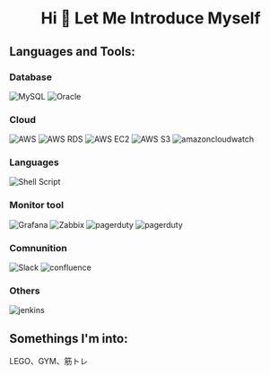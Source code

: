 <h1 align="center">Hi 👋 Let Me Introduce Myself</h1>

<h2 align="left">Languages and Tools:</h2>
<h3 align="left">Database</h3>

![MySQL](https://img.shields.io/badge/-MySQL-4479A1?style=plastic&logo=mysql&logoColor=ffffff)
![Oracle](https://img.shields.io/badge/-Oracle-F80000?style=plastic&logo=oracle&logoColor=ffffff)

<h3 align="left">Cloud</h3>

![AWS](https://img.shields.io/badge/-Amazon_AWS-232F3E?style=plastic&logo=amazonaws&logoColor=ffffff)
![AWS RDS](https://img.shields.io/badge/-Amazon_RDS-527FFF?style=plastic&logo=amazonrds&logoColor=ffffff)
![AWS EC2](https://img.shields.io/badge/-Amazon_EC2-FF9900?style=plastic&logo=amazonec2&logoColor=ffffff)
![AWS S3](https://img.shields.io/badge/-Amazon_S3-569A31?style=plastic&logo=amazons3&logoColor=ffffff)
![amazoncloudwatch](https://img.shields.io/badge/-Amazon_cloudwatch-FF4F8B?style=plastic&logo=amazoncloudwatch&logoColor=ffffff)

<h3 align="left">Languages</h3>

![Shell Script](https://img.shields.io/badge/-Shell_Script-4EAA25?style=plastic&&logoColor=222222)

<h3 align="left">Monitor tool</h3>

![Grafana](https://img.shields.io/badge/-Grafana-F46800?style=plastic&logo=grafana&logoColor=ffffff)
![Zabbix](https://img.shields.io/badge/-Zabbix-CC0000?style=plastic&logoColor=ffffff)
![pagerduty](https://img.shields.io/badge/-Pagerduty-06AC38?style=plastic&logo=pagerduty&logoColor=ffffff)
![pagerduty](https://img.shields.io/badge/-New_Relic-008C99?style=plastic&logo=newrelic&logoColor=ffffff)

<h3 align="left">Comnunition</h3>

![Slack](https://img.shields.io/badge/-Slack-4A154B?style=plastic&logo=slack&logoColor=ffffff)
![confluence](https://img.shields.io/badge/-confluence-172B4D?style=plastic&logo=confluence&logoColor=ffffff)

<h3 align="left">Others</h3>

![jenkins](https://img.shields.io/badge/-jenkins-D24939?style=plastic&logo=jenkins&logoColor=ffffff)

<h2 align="left">Somethings I'm into:</h2>
LEGO、GYM、筋トレ

